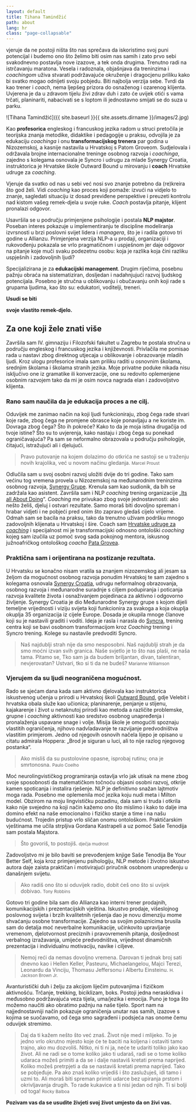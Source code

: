 ```yaml
---
layout: default
title: Tihana Tamindžić
path: about
lang: hr
class: "page-collapsable"
---
```




vjeruje da ne postoji ništa što nas sprečava da iskoristimo svoj puni potencijal i budemo ono što želimo biti osim nas samih i zato prvo sebi svakodnevno postavlja nove izazove, a tek onda drugima. Trenutno radi na istrčavanju maratona. Vesela i radoznala, objašnjava da treninzima i _coachingom_ uživa stvarati podržavajuće okruženje i dragocjenu priliku kako bi svatko mogao odnijeti svoju pobjedu. Biti najbolja verzija sebe. Tvrdi da kao trener i _coach_, nema ljepšeg prizora do osnaženog i ozarenog klijenta. Uvjerena je da u zdravom tijelu živi zdrav duh i zato će uvijek otići s vama trčati, planinariti, nabacivati se s loptom ili jednostavno smijati se do suza u parku.

![Tihana Tamindžić]({{ site.baseurl }}{{ site.assets.dirname }}/images/2.jpg)

Kao **profesorica** engleskog i francuskog jezika radom u struci pretočila je teorijska znanja metodike, didaktike i pedagogije u praksu, odvojila je za edukaciju _coachinga_ i onu **transformacijskog trenera** par godina u Nizozemskoj, a kasnije nastavila u Hrvatskoj s Patom Groveom. Sudjelovala i održavala brojne internacionalne treninge osobnog razvoja i _coachinga_, zajedno s kolegama osnovala je Syncro i udrugu za mlade Synergy Croatia, instruktorica je Hrvatske škole Outward Bound u mirovanju i **coach** Hrvatske udruge za _coaching_.

Vjeruje da svatko od nas u sebi već nosi svo znanje potrebno da (re)kreira što god želi. Vidi _coaching_ kao proces koji pomaže: izvući na vidjelo to znanje, sagledati situaciju iz dosad previđene perspektive i preuzeti kontrolu nad kistom vašeg remek-djela u svoje ruke. _Coach_ postavlja pitanje, klijent pronalazi odgovor.

Usavršila se u području primjenjene psihologije i postala **NLP majstor**. Poseban interes pokazuje u implementiranju te discipline modeliranja izvrsnosti u brzi poslovni svijet lidera i _managera_, što je i radila gotovo tri godine u Allianzu. Primjenjena verzija NLP-a u prodaji, organizaciji i rukovođenju pokazala se vrlo pragmatičnom i uspješnom jer daje odgovor na pitanje koje muči svaku podezetnu osobu: koja je razlika koja čini razliku uspješnih i zadovoljnih ljudi?

Specijalizirana je za **edukacijski management**. Drugim riječima, posebnu pažnju obraća na sistematiziran, dosljedan i nadahnjujući razvoj ljudskog potencijala. Posebno je stručna u oblikovanju i obučavanju onih koji rade s grupama ljudima, kao što su: edukatori, voditelji, treneri.


**Usudi se biti**

**svoje vlastito remek-djelo.**

## Za one koji žele znati više

Završila sam IV. gimnaziju i Filozofski fakultet u Zagrebu te postala stručna u području engleskog i francuskog jezika i književnosti. Privlačila me pomisao rada u nastavi zbog direktnog utjecaja u oblikovanje i obrazovanje mladih ljudi. Kroz ulogu profesorice imala sam priliku raditi u osnovnim školama, srednjim školama i školama stranih jezika. Moje privatne poduke nikada nisu isključivo one iz gramatike ili konverzacije, one su redovito oplemenjene osobnim razvojem tako da mi je osim novca nagrada elan i zadovoljstvo klijenta.

### Rano sam naučila da je edukacija proces a ne cilj.

Oduvijek me zanimao način na koji ljudi funkcioniraju, zbog čega rade stvari koje rade, zbog čega ne promjene obrasce koje ponavljaju a ne koriste im. Dovraga zbog čega? Što ih pokreće? Kako to da je moja istina drugačija od tvoje istine? Što su to uvjerenja, kako nastaju i zbog čega su ponekad ograničavajuća? Pa sam se neformalno obrazovala u području psihologije, čitajući, istražujući ali i djelujući.

> Pravo putovanje na kojem dolazimo do otkrića ne sastoji se u traženju novih krajolika, već u novom načinu gledanja. <small>Marcel Proust</small>

Odlučila sam u svoj osobni razvoj uložiti dvije do tri godine. Tako sam većinu tog vremena provela u Nizozemskoj na međunarodnim treninzima osobnog razvoja, [Synergy Grupe](http://www.s-gr.com). Krenula sam kao sudionik, da bih se zadržala kao asistent. Završila sam i NLP _coaching_ trening organizacije „[Its all About Doing](http://www.itsallaboutdoing.nl)“. _Coaching_ me privukao zbog svoje jednostavnosti: ako nešto želiš, djeluj i ostvari rezultate. Samo moraš biti dovoljno spreman i hrabar vidjeti i ne pobjeći pred onim što zapravo gledaš cijelo vrijeme. Odmah sam se bacila na praksu, tako da trenutno uživam podršku mnogo zadovoljnih klijenata u Hrvatskoj i šire. Coach sam [Hrvatske udruge za _coaching_](http://www.hr-coaching.hr) i specijalnost mi je transformacijski odnosno ontološki _coaching_ kojeg sam izučila uz pomoć svog sada pokojnog mentora, iskusnog južnoafričkog ontološkog _coacha_ [Pata Grovea](www.trans4tech.wordpress.com/).

### Praktična sam i orijentirana na postizanje rezultata.

U Hrvatsku se konačno nisam vratila sa znanjem nizozemskog ali jesam sa željom da mogućnost osobnog razvoja ponudim Hrvatskoj te sam zajedno s kolegama osnovala [Synergy Croatia](http://www.synergy-croatia.com), udrugu neformalnog obrazovanja, osobnog razvoja i međunarodne suradnje s ciljem podupiranja i poticanja razvoja kvalitete života i osnaživanjem pojedinaca za aktivno i odgovorno življenje. Synergy Croatia je dio Međunarodne Synergy grupe s kojom dijeli temeljne vrijednosti i viziju svijeta koji funkcionira za svakoga a koja okuplja okuplja 35 organizacija iz cijele Europe. Dosada je okupila mnoge članove koji su je nastavili graditi i voditi. Ideja je rasla i narasla do [Syncra](http://www.syncro.hr), trening centra koji se bavi osobnom transformacijom kroz _Coaching_ trening i Syncro trening. Kolege su nastavile predvoditi Syncro.

> Naš najdublji strah nije da smo nesposobni. Naš najdublji strah je da smo moćni izvan svih granica. Naše svjetlo je to što nas plaši, ne naša tama. Pitamo se, Tko sam ja da budem briljantan, divan, talentiran, nevjerovatan? Ustvari, tko si ti da ne budeš? <small>Marianne Wiliamson</small>

### Vjerujem da su ljudi neograničena mogućnost.

Rado se sjećam dana kada sam aktivno djelovala kao instruktorica iskustvenog učenja u prirodi u Hrvatskoj  školi [Outward Bound](http://www.outwardbound.hr), gdje Velebit i hrvatska obala služe kao učionica;  planinarenje, penjanje u stijenu, kajakarenje i život u netaknutoj prirodi kao metoda a različite problemske, grupne i _coaching_ aktivnosti kao sredstvo osobnog unapređenja i pronalaženja uspavane snage i volje. Misija škole je omogućiti spoznaju vlastitih ograničenja, njihovo nadvladavanje te razvijanje predvodništva vlastitim primjerom. Jedno od njegovih  osnovih načela lijepo je opisano u citatu admirala Hoppera: „Brod je siguran u luci, ali to nije razlog njegovog postanka“.

> Ako misliš da su pustolovine opasne, isprobaj rutinu; ona je smrtonosna. <small>Paulo Coelho</small>

Moć neurolingvističkog programiranja ostavlja vrlo jak utisak na mene zbog svoje sposobnosti da matematičkom točnoću objasni osobni razvoj, otkrije kamen spoticanja i instalira rješenje. NLP je definitivno snažan lajtmotiv moga rada. Posebno me oplemenila moć jezika koju nudi meta i Milton model. Obzirom na moju lingvističku pozadinu, dala sam si truda i otkrila kako nije svejedno na koji način kažemo ono što mislimo i kako to dalje ima domino efekt na naše emocionalno i fizičko stanje a time i na našu budućnost. Trojedin pristup vrlo sličan onomu ontološkom. Praktičarskim vještinama me učila strpljiva Gordana Kastrapeli a uz pomoć Saše Tenodija sam postala Majstora.

> Što govoriš, to postojiš. <small>dječja mudrost</small>

Zadovoljstvo mi je bilo baviti se prevođenjem knjige Saše Tenodija Be Your Better Self, koja kroz primjenjenu psihologiju, NLP metode i životno iskustvo autora daje zaista praktičan i motivirajući priručnik osobnom unapređenju u današnjem svijetu.

> Ako radiš ono što si oduvijek radio, dobit ćeš ono što si uvijek dobivao. <small>Tony Robbins</small>

Gotovo tri godine bila sam dio Allianza kao interni trener prodajnih, komunikacijskih i prezentacijskih vještina. Iskustvo prodaje, višeslojnog poslovnog svijeta i brzih kvalitetnih rješenja dao je novu dimenziju mome shvaćanju osobne transformacije.  Zajedno sa svojim polaznicima brusila sam do detalja moć neverbalne komunikacije, učinkovito upravljanje vremenom, djelotvornost preciznih i pravovremenih pitanja, dosljednost verbalnog izražavanja, umijeće predvodništva, vrijednost dinamičnih prezentacija i individualnu motivaciju, navike i ciljeve.

> Nemoj reći da nemas dovoljno vremena. Darovan ti jednak broj sati dnevno kao i Hellen Keller, Pasteuru, Michaelangelou, Majci Terezi, Leonardu da Vinciju, Thomasu Jeffersonu i Albertu Einsteinu. <small>H. Jackson Brown Jr.</small>

Avanturistički duh i želju za akcijom liječim putovanjima i fizičkom aktivnošću. Trčanje, trekking, biciklizam, boks. Postoji jedna  neraskidiva i međusobno podržavajuća veza tijela, uma/jezika i emocija. Puno je toga što možemo naučiti ako obratimo pažnju na naše tijelo. Sport nam na najjednostavniji način pokazuje ograničenja unutar nas samih, izazove s kojima se suočavamo,  od čega smo sagrađeni i podsjeća nas onome čemu oduvijek stremimo.

> Daj da ti kažem nešto što već znaš. Život nije med i mlijeko. To je jedno vrlo okrutno mjesto koje će te baciti na koljena i ostaviti tamo trajno, ako mu dozvoliš. Nitko, ni ti ni ja, neće te udariti toliko jako kao život. Ali ne radi se o tome koliko jako ti udaraš, radi se o tome koliko udaraca možeš primiti a da se i dalje nastaviš kretati prema naprijed. Koliko možeš pretrpjeti a da se nastaviš kretati prema naprijed. Tako se pobjeđuje. Pa ako znaš koliko vrijediš i što zaslužuješ, idi tamo i uzmi to. Ali moraš biti spreman primiti udarce bez upiranja prstom i okrivljavanja drugih. To rade kukavice a ti nisi jedan od njih. Ti si bolji od toga! <small>Rocky Balboa</small>

**Pozivam vas da se usudite živjeti svoj život umjesto da on živi vas.**
